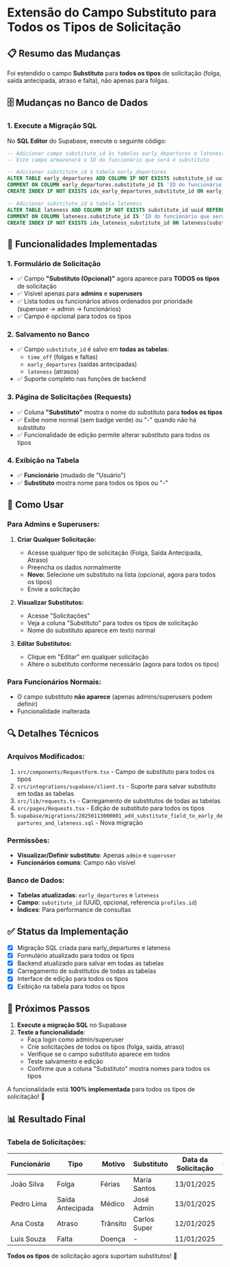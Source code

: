 # Extensão do Campo Substituto para Todos os Tipos de Solicitação

## 📋 Resumo das Mudanças

Foi estendido o campo **Substituto** para **todos os tipos** de solicitação (folga, saída antecipada, atraso e falta), não apenas para folgas.

## 🗄️ Mudanças no Banco de Dados

### 1. Execute a Migração SQL

No **SQL Editor** do Supabase, execute o seguinte código:

```sql
-- Adicionar campo substitute_id às tabelas early_departures e lateness
-- Este campo armazenará o ID do funcionário que será o substituto

-- Adicionar substitute_id à tabela early_departures
ALTER TABLE early_departures ADD COLUMN IF NOT EXISTS substitute_id uuid REFERENCES profiles(id);
COMMENT ON COLUMN early_departures.substitute_id IS 'ID do funcionário que será o substituto durante a saída antecipada';
CREATE INDEX IF NOT EXISTS idx_early_departures_substitute_id ON early_departures(substitute_id);

-- Adicionar substitute_id à tabela lateness
ALTER TABLE lateness ADD COLUMN IF NOT EXISTS substitute_id uuid REFERENCES profiles(id);
COMMENT ON COLUMN lateness.substitute_id IS 'ID do funcionário que será o substituto durante o atraso';
CREATE INDEX IF NOT EXISTS idx_lateness_substitute_id ON lateness(substitute_id);
```

## 🔧 Funcionalidades Implementadas

### 1. **Formulário de Solicitação**
- ✅ Campo **"Substituto (Opcional)"** agora aparece para **TODOS os tipos** de solicitação
- ✅ Visível apenas para **admins** e **superusers**
- ✅ Lista todos os funcionários ativos ordenados por prioridade (superuser → admin → funcionários)
- ✅ Campo é opcional para todos os tipos

### 2. **Salvamento no Banco**
- ✅ Campo `substitute_id` é salvo em **todas as tabelas**:
  - `time_off` (folgas e faltas)
  - `early_departures` (saídas antecipadas)
  - `lateness` (atrasos)
- ✅ Suporte completo nas funções de backend

### 3. **Página de Solicitações (Requests)**
- ✅ Coluna **"Substituto"** mostra o nome do substituto para **todos os tipos**
- ✅ Exibe nome normal (sem badge verde) ou "-" quando não há substituto
- ✅ Funcionalidade de edição permite alterar substituto para todos os tipos

### 4. **Exibição na Tabela**
- ✅ **Funcionário** (mudado de "Usuário")
- ✅ **Substituto** mostra nome para todos os tipos ou "-"

## 🎯 Como Usar

### Para **Admins** e **Superusers**:

1. **Criar Qualquer Solicitação:**
   - Acesse qualquer tipo de solicitação (Folga, Saída Antecipada, Atraso)
   - Preencha os dados normalmente
   - **Novo:** Selecione um substituto na lista (opcional, agora para todos os tipos)
   - Envie a solicitação

2. **Visualizar Substitutos:**
   - Acesse "Solicitações"
   - Veja a coluna "Substituto" para todos os tipos de solicitação
   - Nome do substituto aparece em texto normal

3. **Editar Substitutos:**
   - Clique em "Editar" em qualquer solicitação
   - Altere o substituto conforme necessário (agora para todos os tipos)

### Para **Funcionários Normais**:
- O campo substituto **não aparece** (apenas admins/superusers podem definir)
- Funcionalidade inalterada

## 🔍 Detalhes Técnicos

### Arquivos Modificados:
1. `src/components/RequestForm.tsx` - Campo de substituto para todos os tipos
2. `src/integrations/supabase/client.ts` - Suporte para salvar substituto em todas as tabelas
3. `src/lib/requests.ts` - Carregamento de substitutos de todas as tabelas
4. `src/pages/Requests.tsx` - Edição de substituto para todos os tipos
5. `supabase/migrations/20250113000001_add_substitute_field_to_early_departures_and_lateness.sql` - Nova migração

### Permissões:
- **Visualizar/Definir substituto**: Apenas `admin` e `superuser`
- **Funcionários comuns**: Campo não visível

### Banco de Dados:
- **Tabelas atualizadas**: `early_departures` e `lateness`
- **Campo**: `substitute_id` (UUID, opcional, referencia `profiles.id`)
- **Índices**: Para performance de consultas

## ✅ Status da Implementação

- [x] Migração SQL criada para early_departures e lateness
- [x] Formulário atualizado para todos os tipos
- [x] Backend atualizado para salvar em todas as tabelas
- [x] Carregamento de substitutos de todas as tabelas
- [x] Interface de edição para todos os tipos
- [x] Exibição na tabela para todos os tipos

## 🚀 Próximos Passos

1. **Execute a migração SQL** no Supabase
2. **Teste a funcionalidade**:
   - Faça login como admin/superuser
   - Crie solicitações de todos os tipos (folga, saída, atraso)
   - Verifique se o campo substituto aparece em todos
   - Teste salvamento e edição
   - Confirme que a coluna "Substituto" mostra nomes para todos os tipos

A funcionalidade está **100% implementada** para todos os tipos de solicitação! 🎉

## 📊 Resultado Final

### Tabela de Solicitações:
| Funcionário | Tipo | Motivo | **Substituto** | Data da Solicitação | Data Pedida | Status |
|-------------|------|--------|----------------|-------------------|-------------|--------|
| João Silva | Folga | Férias | Maria Santos | 13/01/2025 | 15/01/2025 | Aprovado |
| Pedro Lima | Saída Antecipada | Médico | José Admin | 13/01/2025 | 13/01/2025 | Pendente |
| Ana Costa | Atraso | Trânsito | Carlos Super | 12/01/2025 | 12/01/2025 | Aprovado |
| Luis Souza | Falta | Doença | - | 11/01/2025 | 11/01/2025 | Pendente |

**Todos os tipos** de solicitação agora suportam substitutos! 🚀
